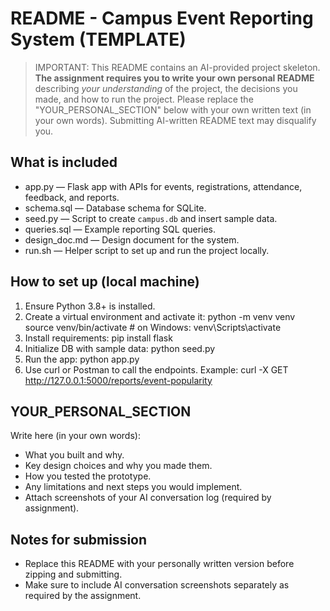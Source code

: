 # README - Campus Event Reporting System (TEMPLATE)

> IMPORTANT: This README contains an AI-provided project skeleton. **The assignment requires you to write your own personal README** describing *your understanding* of the project, the decisions you made, and how to run the project. Please replace the "YOUR_PERSONAL_SECTION" below with your own written text (in your own words). Submitting AI-written README text may disqualify you.

## What is included
- app.py — Flask app with APIs for events, registrations, attendance, feedback, and reports.
- schema.sql — Database schema for SQLite.
- seed.py — Script to create `campus.db` and insert sample data.
- queries.sql — Example reporting SQL queries.
- design_doc.md — Design document for the system.
- run.sh — Helper script to set up and run the project locally.

## How to set up (local machine)
1. Ensure Python 3.8+ is installed.
2. Create a virtual environment and activate it:
   python -m venv venv
   source venv/bin/activate   # on Windows: venv\\Scripts\\activate
3. Install requirements:
   pip install flask
4. Initialize DB with sample data:
   python seed.py
5. Run the app:
   python app.py
6. Use curl or Postman to call the endpoints. Example:
   curl -X GET http://127.0.0.1:5000/reports/event-popularity

## YOUR_PERSONAL_SECTION
Write here (in your own words):
- What you built and why.
- Key design choices and why you made them.
- How you tested the prototype.
- Any limitations and next steps you would implement.
- Attach screenshots of your AI conversation log (required by assignment).

## Notes for submission
- Replace this README with your personally written version before zipping and submitting.
- Make sure to include AI conversation screenshots separately as required by the assignment.
